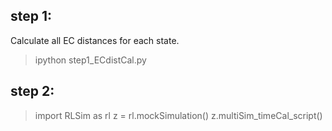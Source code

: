 ## step 1:
Calculate all EC distances for each state.

> ipython step1_ECdistCal.py

## step 2:

> import RLSim as rl
> z = rl.mockSimulation()
> z.multiSim_timeCal_script()




